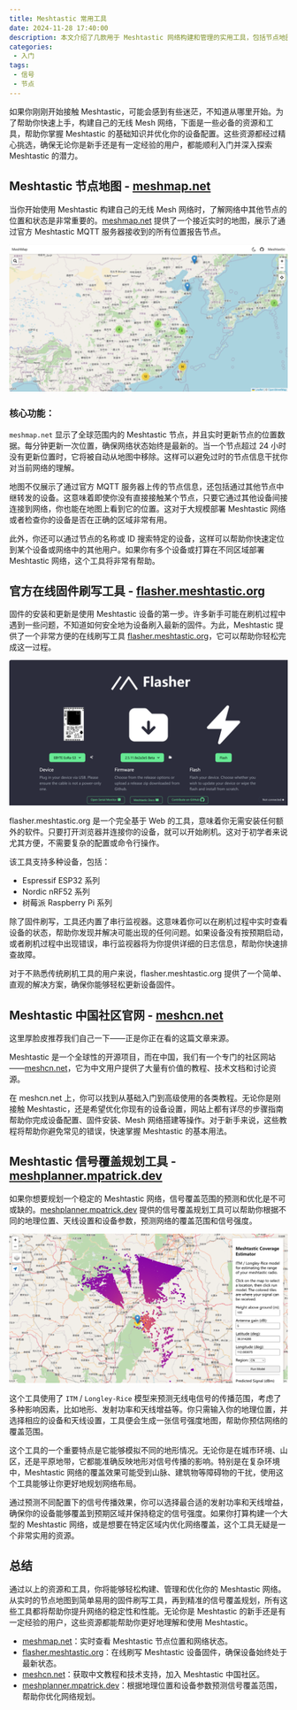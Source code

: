 ```yaml
---
title: Meshtastic 常用工具
date: 2024-11-28 17:40:00
description: 本文介绍了几款用于 Meshtastic 网络构建和管理的实用工具，包括节点地图、固件刷写工具、信号覆盖规划工具等，帮助新手快速上手并优化无线 Mesh 网络的搭建与维护。
categories:
 - 入门
tags:
 - 信号
 - 节点
---
```


如果你刚刚开始接触 Meshtastic，可能会感到有些迷茫，不知道从哪里开始。为了帮助你快速上手，构建自己的无线 Mesh 网络，下面是一些必备的资源和工具，帮助你掌握 Meshtastic 的基础知识并优化你的设备配置。这些资源都经过精心挑选，确保无论你是新手还是有一定经验的用户，都能顺利入门并深入探索 Meshtastic 的潜力。

## Meshtastic 节点地图 - [meshmap.net](https://meshmap.net/)

当你开始使用 Meshtastic 构建自己的无线 Mesh 网络时，了解网络中其他节点的位置和状态是非常重要的。[meshmap.net](https://meshmap.net/) 提供了一个接近实时的地图，展示了通过官方 Meshtastic MQTT 服务器接收到的所有位置报告节点。

![Meshmap.net screenshot in China for Meshtastic nodes](./common-tools/meshmap-net-screenshot-china.png)

### 核心功能：

`meshmap.net` 显示了全球范围内的 Meshtastic 节点，并且实时更新节点的位置数据。每分钟更新一次位置，确保网络状态始终是最新的。当一个节点超过 24 小时没有更新位置时，它将被自动从地图中移除。这样可以避免过时的节点信息干扰你对当前网络的理解。

地图不仅展示了通过官方 MQTT 服务器上传的节点信息，还包括通过其他节点中继转发的设备。这意味着即使你没有直接接触某个节点，只要它通过其他设备间接连接到网络，你也能在地图上看到它的位置。这对于大规模部署 Meshtastic 网络或者检查你的设备是否在正确的区域非常有用。

此外，你还可以通过节点的名称或 ID 搜索特定的设备，这样可以帮助你快速定位到某个设备或网络中的其他用户。如果你有多个设备或打算在不同区域部署 Meshtastic 网络，这个工具将非常有帮助。

## 官方在线固件刷写工具 - [flasher.meshtastic.org](https://flasher.meshtastic.org/)

固件的安装和更新是使用 Meshtastic 设备的第一步。许多新手可能在刷机过程中遇到一些问题，不知道如何安全地为设备刷入最新的固件。为此，Meshtastic 提供了一个非常方便的在线刷写工具 [flasher.meshtastic.org](https://flasher.meshtastic.org/)，它可以帮助你轻松完成这一过程。

![Meshtastic official device software flasher](./common-tools/Meshtastic-official-flasher.png)

flasher.meshtastic.org 是一个完全基于 Web 的工具，意味着你无需安装任何额外的软件。只要打开浏览器并连接你的设备，就可以开始刷机。这对于初学者来说尤其方便，不需要复杂的配置或命令行操作。

该工具支持多种设备，包括：
- Espressif ESP32 系列
- Nordic nRF52 系列
- 树莓派 Raspberry Pi 系列

除了固件刷写，工具还内置了串行监视器。这意味着你可以在刷机过程中实时查看设备的状态，帮助你发现并解决可能出现的任何问题。如果设备没有按预期启动，或者刷机过程中出现错误，串行监视器将为你提供详细的日志信息，帮助你快速排查故障。

对于不熟悉传统刷机工具的用户来说，flasher.meshtastic.org 提供了一个简单、直观的解决方案，确保你能够轻松更新设备固件。

## Meshtastic 中国社区官网 - [meshcn.net](https://meshcn.net/)

这里厚脸皮推荐我们自己一下——正是你正在看的这篇文章来源。

Meshtastic 是一个全球性的开源项目，而在中国，我们有一个专门的社区网站——[meshcn.net](https://meshcn.net/)，它为中文用户提供了大量有价值的教程、技术文档和讨论资源。

在 meshcn.net 上，你可以找到从基础入门到高级使用的各类教程。无论你是刚接触 Meshtastic，还是希望优化你现有的设备设置，网站上都有详尽的步骤指南帮助你完成设备配置、固件安装、Mesh 网络搭建等操作。对于新手来说，这些教程将帮助你避免常见的错误，快速掌握 Meshtastic 的基本用法。

## Meshtastic 信号覆盖规划工具 - [meshplanner.mpatrick.dev](https://meshplanner.mpatrick.dev/)

如果你想要规划一个稳定的 Meshtastic 网络，信号覆盖范围的预测和优化是不可或缺的。[meshplanner.mpatrick.dev](https://meshplanner.mpatrick.dev/) 提供的信号覆盖规划工具可以帮助你根据不同的地理位置、天线设置和设备参数，预测网络的覆盖范围和信号强度。

![Meshplanner screenshot of signal analysis prediction in China](./common-tools/meshplanner-meshtastic-signal-coverage-planner-screenshot-china.png)

这个工具使用了 `ITM` / `Longley-Rice` 模型来预测无线电信号的传播范围，考虑了多种影响因素，比如地形、发射功率和天线增益等。你只需输入你的地理位置，并选择相应的设备和天线设置，工具便会生成一张信号强度地图，帮助你预估网络的覆盖范围。

这个工具的一个重要特点是它能够模拟不同的地形情况。无论你是在城市环境、山区，还是平原地带，它都能准确反映地形对信号传播的影响。特别是在复杂环境中，Meshtastic 网络的覆盖效果可能受到山脉、建筑物等障碍物的干扰，使用这个工具能够让你更好地规划网络布局。

通过预测不同配置下的信号传播效果，你可以选择最合适的发射功率和天线增益，确保你的设备能够覆盖到预期区域并保持稳定的信号强度。如果你打算构建一个大型的 Meshtastic 网络，或是想要在特定区域内优化网络覆盖，这个工具无疑是一个非常实用的资源。

## 总结

通过以上的资源和工具，你将能够轻松构建、管理和优化你的 Meshtastic 网络。从实时的节点地图到简单易用的固件刷写工具，再到精准的信号覆盖规划，所有这些工具都将帮助你提升网络的稳定性和性能。无论你是 Meshtastic 的新手还是有一定经验的用户，这些资源都能帮助你更好地理解和使用 Meshtastic。

- [meshmap.net](https://meshmap.net)：实时查看 Meshtastic 节点位置和网络状态。
- [flasher.meshtastic.org](https://flasher.meshtastic.org)：在线刷写 Meshtastic 设备固件，确保设备始终处于最新状态。
- [meshcn.net](https://meshcn.net)：获取中文教程和技术支持，加入 Meshtastic 中国社区。
- [meshplanner.mpatrick.dev](https://meshplanner.mpatrick.dev)：根据地理位置和设备参数预测信号覆盖范围，帮助你优化网络规划。